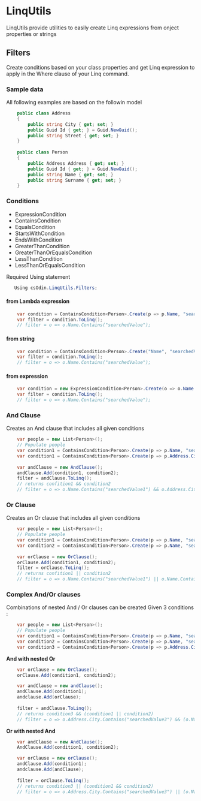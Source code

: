 
# LinqUtils
LinqUtils provide utilities to easily create Linq expressions from onject properties or strings

## Filters
Create conditions based on your class properties and get Linq expression to apply in the Where clause of your Linq command.

### Sample data
All following examples are based on the followin model
``` csharp
    public class Address
    {
        public string City { get; set; }
        public Guid Id { get; } = Guid.NewGuid();
        public string Street { get; set; }
    }
    
    public class Person
    {
        public Address Address { get; set; }
        public Guid Id { get; } = Guid.NewGuid();
        public string Name { get; set; }
        public string Surname { get; set; }
    }
```

### Conditions
 - ExpressionCondition
 - ContainsCondition
 - EqualsCondition
 - StartsWithCondition
 - EndsWithCondition
 - GreaterThanCondition
 - GreaterThanOrEqualsCondition
 - LessThanCondition
 - LessThanOrEqualsCondition

 Required  Using statement
 ``` csharp
	Using csOdin.LinqUtils.Filters;
```

#### from Lambda expression
``` csharp
	var condition = ContainsCondition<Person>.Create(p => p.Name, "searchedValue");
	var filter = condition.ToLinq();
	// filter = o => o.Name.Contains("searchedValue");
```
#### from string
``` csharp
	var condition = ContainsCondition<Person>.Create("Name", "searchedValue");
	var filter = condition.ToLinq();
	// filter = o => o.Name.Contains("searchedValue");	
```
#### from expression
``` csharp
	var condition = new ExpressionCondition<Person>.Create(o => o.Name.Contains("searchedValue"));
	var filter = condition.ToLinq();
	// filter = o => o.Name.Contains("searchedValue");	
```
### And Clause	
Creates an And clause that includes all given conditions
``` csharp
	var people = new List<Person>();
	// Populate people
	var condition1 = ContainsCondition<Person>.Create(p => p.Name, "searchedValue1");
	var condition1 = ContainsCondition<Person>.Create(p => p.Address.City, "searchedValue2");
	
	var andClause = new AndClause();
	andClause.Add(condition1, condition2);
	filter = andClause.ToLinq();
	// returns confition1 && condition2
	// filter = o => o.Name.Contains("searchedValue1") && o.Address.City.Contains("searchedValue2")
```
### Or Clause	
Creates an Or clause that includes all given conditions
``` csharp
	var people = new List<Person>();
	// Populate people
	var condition1 = ContainsCondition<Person>.Create(p => p.Name, "searchedValue1");
	var condition2 = ContainsCondition<Person>.Create(p => p.Name, "searchedValue2");
	
	var orClause = new OrClause();
	orClause.Add(condition1, condition2);
	filter = orClause.ToLinq();
	// returns confition1 || condition2
	// filter = o => o.Name.Contains("searchedValue1") || o.Name.Contains("searchedValue2")
```	
### Complex And/Or clauses
Combinations of nested And / Or clauses can be created
Given 3 conditions :
``` csharp
	var people = new List<Person>();
	// Populate people
	var condition1 = ContainsCondition<Person>.Create(p => p.Name, "searchedValue1");
	var condition2 = ContainsCondition<Person>.Create(p => p.Name, "searchedValue2");
	var condition3 = ContainsCondition<Person>.Create(p => p.Address.City, "searchedValue3");
```	
**And with nested Or**
```csharp
	var orClause = new OrClause();
	orClause.Add(condition1, condition2);

	var andClause = new andClause();
	andClause.Add(condition1);
	andclause.Add(orClause);
	
	filter = andClause.ToLinq();
	// returns condition3 && (condition1 || condition2)
	// filter = o => o.Address.City.Contains("searchedValue3") && (o.Name.Contains("searchedValue1") || o.Name.Contains("searchedValue2"))
```
**Or with nested And**
```csharp
	var andClause = new AndClause();
	AndClause.Add(condition1, condition2);

	var orClause = new orClause();
	andClause.Add(condition1);
	andclause.Add(andClause);
	
	filter = orClause.ToLinq();
	// returns condition3 || (condition1 && condition2)
	// filter = o => o.Address.City.Contains("searchedValue3") || (o.Name.Contains("searchedValue1") && o.Name.Contains("searchedValue2"))
```

